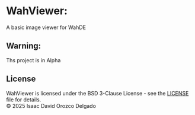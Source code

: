 # WahViewer:
A basic image viewer for WahDE

## Warning:
Ths project is in Alpha

## License
WahViewer is licensed under the BSD 3-Clause License - see the [LICENSE](LICENSE) file for details.<br>
© 2025 Isaac David Orozco Delgado
